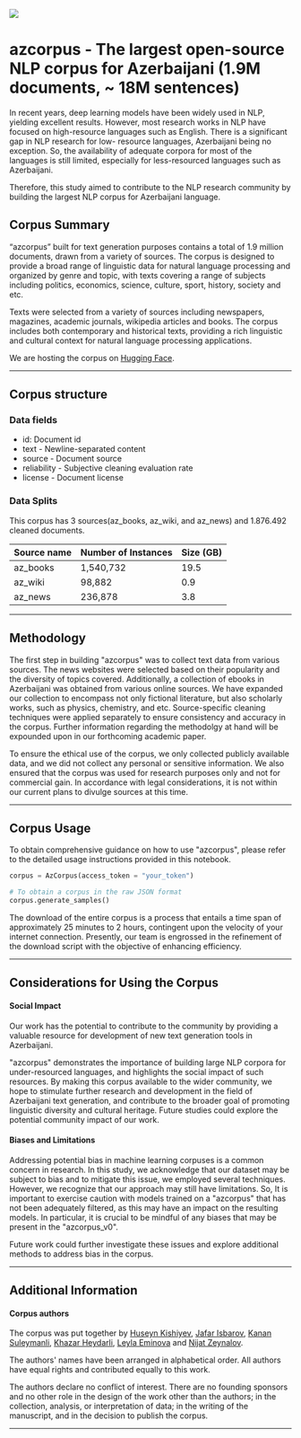 

![](https://user-images.githubusercontent.com/31247506/229346998-1e08344b-26fc-4978-89f7-0ecba076fe25.png)

# azcorpus - The largest open-source NLP corpus for Azerbaijani (1.9M documents, ~ 18M sentences)

In recent years, deep learning models have been widely used in NLP, yielding excellent results. However, most research works in NLP have focused on high-resource languages such as English. There is a significant gap in NLP research for low- resource languages, Azerbaijani being no exception. So, the availability of adequate corpora for most of the languages is still limited, especially for less-resourced languages such as Azerbaijani. 

Therefore, this study aimed to contribute to the NLP research community by building the largest NLP corpus for Azerbaijani language.


## Corpus Summary

“azcorpus” built for text generation purposes contains a total of 1.9 million documents, drawn from a variety of sources. The corpus is designed to provide a broad range of linguistic data for natural language processing and organized by genre and topic, with texts covering a range of subjects including politics, economics, science, culture, sport, history, society and etc. 

Texts were selected from a variety of sources including newspapers, magazines, academic journals, wikipedia articles and books. The corpus includes both contemporary and historical texts, providing a rich linguistic and cultural context for natural language processing applications.

We are hosting the corpus on [Hugging Face](https://huggingface.co/datasets/azcorpus/azcorpus_v0).
___

## Corpus structure


### Data fields

- id: Document id
- text - Newline-separated content
- source - Document source
- reliability - Subjective cleaning evaluation rate
- license - Document license

### Data Splits

This corpus has 3 sources(az_books, az_wiki, and az_news) and 1.876.492 cleaned documents. 


| Source name   | Number of Instances |     Size (GB)         |
| ------------- | --------------------|:----------------------|
| az_books      | 1,540,732           |      19.5             |
| az_wiki       | 98,882              |      0.9              |
| az_news       | 236,878             |      3.8              |

___

## Methodology

The first step in building "azcorpus" was to collect text data from various sources. 
The news websites were selected based on their popularity and the diversity of topics covered. 
Additionally, a collection of ebooks in Azerbaijani was obtained from various online sources. We have expanded our collection to encompass not only fictional literature, but also scholarly works, such as physics, chemistry, and etc.
Source-specific cleaning techniques were applied separately to ensure consistency and accuracy in the corpus. Further information regarding the methodolgy at hand will be expounded upon in our forthcoming academic paper.





To ensure the ethical use of the corpus, we only collected publicly available data, and we did not collect any personal or sensitive information. We also ensured that the corpus was used for research purposes only and not for commercial gain. In accordance with legal considerations, it is not within our current plans to divulge sources at this time.

___
## Corpus Usage 

To obtain comprehensive guidance on how to use "azcorpus", please refer to the detailed usage instructions provided in this notebook.

```python
corpus = AzCorpus(access_token = "your_token")

# To obtain a corpus in the raw JSON format
corpus.generate_samples()

```
The download of the entire corpus is a process that entails a time span of approximately 25 minutes to 2 hours, contingent upon the velocity of your internet connection. Presently, our team is engrossed in the refinement of the download script with the objective of enhancing efficiency.
___
## Considerations for Using the Corpus


#### Social Impact

Our work has the potential to contribute to the community by providing a valuable resource for development of new text generation tools in Azerbaijani.

"azcorpus" demonstrates the importance of building large NLP corpora for under-resourced languages, and highlights the social impact of such resources. By making this corpus available to the wider community, we hope to stimulate further research and development in the field of Azerbaijani text generation, and contribute to the broader goal of promoting linguistic diversity and cultural heritage. Future studies could explore the potential community impact of our work.

#### Biases and Limitations

Addressing potential bias in machine learning corpuses is a common concern in research.
In this study, we acknowledge that our dataset may be subject to bias and to mitigate this issue, we employed several techniques. 
However, we recognize that our approach may still have limitations.
So, It is important to exercise caution with models trained on a "azcorpus" that has not been adequately filtered,
as this may have an impact on the resulting models. In particular, it is crucial to be mindful of any biases 
that may be present in the "azcorpus_v0".

Future work could further investigate these issues and explore additional 
methods to address bias in the corpus.
___

## Additional Information

#### Corpus authors

The corpus was put together by [Huseyn Kishiyev](https://www.linkedin.com/in/huseynkishiyev/), [Jafar Isbarov](https://www.linkedin.com/in/jafar-isbarov/), [Kanan Suleymanli](https://www.linkedin.com/in/kanan-suleyman/), [Khazar Heydarli](https://www.linkedin.com/in/xezer-heyderli/), [Leyla Eminova](https://www.linkedin.com/in/leyla-eminova/) and [Nijat Zeynalov](https://www.linkedin.com/in/nijat-zeynalov-064163142/).

The authors' names have been arranged in alphabetical order. All authors have equal rights and contributed equally to this work.


The authors declare no conflict of interest. There are no founding sponsors and no other role in the design of the work other than the authors; in the collection, analysis, or interpretation of data; in the writing of the manuscript, and in the decision to publish the corpus.

___
